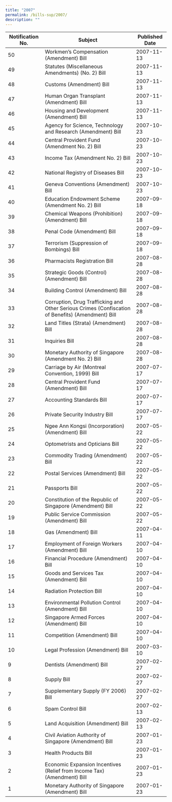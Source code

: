 ```yaml
---
title: "2007"
permalink: /bills-sup/2007/
description: ""
---
```

|Notification No.|Subject|Published Date|
|---|---|---|
|50|Workmen’s Compensation (Amendment) Bill|2007-11-13|
|49|Statutes (Miscellaneous Amendments) (No. 2) Bill|2007-11-13|
|48|Customs (Amendment) Bill|2007-11-13|
|47|Human Organ Transplant (Amendment) Bill|2007-11-13|
|46|Housing and Development (Amendment) Bill|2007-11-13|
|45|Agency for Science, Technology and Research (Amendment) Bill|2007-10-23|
|44|Central Provident Fund (Amendment No. 2) Bill|2007-10-23|
|43|Income Tax (Amendment No. 2) Bill|2007-10-23|
|42|National Registry of Diseases Bill|2007-10-23|
|41|Geneva Conventions (Amendment) Bill|2007-10-23|
|40|Education Endowment Scheme (Amendment No. 2) Bill|2007-09-18|
|39|Chemical Weapons (Prohibition) (Amendment) Bill|2007-09-18|
|38|Penal Code (Amendment) Bill|2007-09-18|
|37|Terrorism (Suppression of Bombings) Bill|2007-09-18|
|36|Pharmacists Registration Bill|2007-08-28|
|35|Strategic Goods (Control) (Amendment) Bill|2007-08-28|
|34|Building Control (Amendment) Bill|2007-08-28|
|33|Corruption, Drug Trafficking and Other Serious Crimes (Confiscation of Benefits) (Amendment) Bill|2007-08-28|
|32|Land Titles (Strata) (Amendment) Bill|2007-08-28|
|31|Inquiries Bill|2007-08-28|
|30|Monetary Authority of Singapore (Amendment No. 2) Bill|2007-08-28|
|29|Carriage by Air (Montreal Convention, 1999) Bill|2007-07-17|
|28|Central Provident Fund (Amendment) Bill|2007-07-17|
|27|Accounting Standards Bill|2007-07-17|
|26|Private Security Industry Bill|2007-07-17|
|25|Ngee Ann Kongsi (Incorporation) (Amendment) Bill|2007-05-22|
|24|Optometrists and Opticians Bill|2007-05-22|
|23|Commodity Trading (Amendment) Bill|2007-05-22|
|22|Postal Services (Amendment) Bill|2007-05-22|
|21|Passports Bill|2007-05-22|
|20|Constitution of the Republic of Singapore (Amendment) Bill|2007-05-22|
|19|Public Service Commission (Amendment) Bill|2007-05-22|
|18|Gas (Amendment) Bill|2007-04-11|
|17|Employment of Foreign Workers (Amendment) Bill|2007-04-10|
|16|Financial Procedure (Amendment) Bill|2007-04-10|
|15|Goods and Services Tax (Amendment) Bill|2007-04-10|
|14|Radiation Protection Bill|2007-04-10|
|13|Environmental Pollution Control (Amendment) Bill|2007-04-10|
|12|Singapore Armed Forces (Amendment) Bill|2007-04-10|
|11|Competition (Amendment) Bill|2007-04-10|
|10|Legal Profession (Amendment) Bill|2007-03-10|
|9|Dentists (Amendment) Bill|2007-02-27|
|8|Supply Bill|2007-02-27|
|7|Supplementary Supply (FY 2006) Bill|2007-02-27|
|6|Spam Control Bill|2007-02-13|
|5|Land Acquisition (Amendment) Bill|2007-02-13|
|4|Civil Aviation Authority of Singapore (Amendment) Bill|2007-01-23|
|3|Health Products Bill|2007-01-23|
|2|Economic Expansion Incentives (Relief from Income Tax) (Amendment) Bill|2007-01-23|
|1|Monetary Authority of Singapore (Amendment) Bill|2007-01-23|